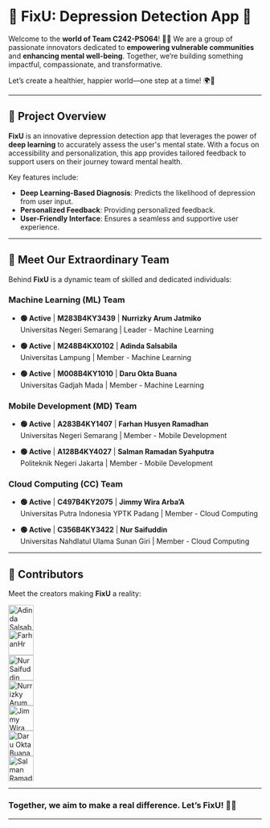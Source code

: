 # 💚 **FixU: Depression Detection App** 🌱  

Welcome to the **world of Team C242-PS064**! 💪✨ We are a group of passionate innovators dedicated to **empowering vulnerable communities** and **enhancing mental well-being**. Together, we’re building something impactful, compassionate, and transformative.

Let’s create a healthier, happier world—one step at a time! 🌍💙  

---

## 🌟 **Project Overview**  

**FixU** is an innovative depression detection app that leverages the power of **deep learning** to accurately assess the user's mental state. With a focus on accessibility and personalization, this app provides tailored feedback to support users on their journey toward mental health.

Key features include:  
- **Deep Learning-Based Diagnosis**: Predicts the likelihood of depression from user input.  
- **Personalized Feedback**: Providing personalized feedback. 
- **User-Friendly Interface**: Ensures a seamless and supportive user experience.  

---

## 👥 **Meet Our Extraordinary Team**  

Behind **FixU** is a dynamic team of skilled and dedicated individuals:  

### **Machine Learning (ML) Team**  
- **🟢 Active** | **M283B4KY3439** | **Nurrizky Arum Jatmiko**  
  Universitas Negeri Semarang | Leader - Machine Learning  

- **🟢 Active** | **M248B4KX0102** | **Adinda Salsabila**  
  Universitas Lampung | Member - Machine Learning  

- **🟢 Active** | **M008B4KY1010** | **Daru Okta Buana**  
  Universitas Gadjah Mada | Member - Machine Learning  

### **Mobile Development (MD) Team**  
- **🟢 Active** | **A283B4KY1407** | **Farhan Husyen Ramadhan**  
  Universitas Negeri Semarang | Member - Mobile Development  

- **🟢 Active** | **A128B4KY4027** | **Salman Ramadan Syahputra**  
  Politeknik Negeri Jakarta | Member - Mobile Development  

### **Cloud Computing (CC) Team**  
- **🟢 Active** | **C497B4KY2075** | **Jimmy Wira Arba’A**  
  Universitas Putra Indonesia YPTK Padang | Member - Cloud Computing  

- **🟢 Active** | **C356B4KY3422** | **Nur Saifuddin**  
  Universitas Nahdlatul Ulama Sunan Giri | Member - Cloud Computing  

---

## 🧚 **Contributors**  

Meet the creators making **FixU** a reality:  

<a href="https://github.com/raionclaire"><img src="https://github.com/raionclaire.png" width="50" height="50" alt="Adinda Salsabila"></a>  
<a href="https://github.com/farhanhr"><img src="https://github.com/farhanhr.png" width="50" height="50" alt="FarhanHr"></a>  
<a href="https://github.com/dinDynamiX"><img src="https://github.com/dinDynamiX.png" width="50" height="50" alt="Nur Saifuddin"></a>  
<a href="https://github.com/nurrizkyaj"><img src="https://github.com/nurrizkyaj.png" width="50" height="50" alt="Nurrizky Arum Jatmiko"></a>  
<a href="https://github.com/jimmywiraarbaa"><img src="https://github.com/jimmywiraarbaa.png" width="50" height="50" alt="Jimmy Wira Arba’A"></a>  
<a href="https://github.com/daruoktab"><img src="https://github.com/daruoktab.png" width="50" height="50" alt="Daru Okta Buana"></a>  
<a href="https://github.com/salmanramadhan"><img src="https://github.com/salmanramadhan.png" width="50" height="50" alt="Salman Ramadan Syahputra"></a>  

---

### **Together, we aim to make a real difference. Let’s FixU!** 🌱💪  

---
